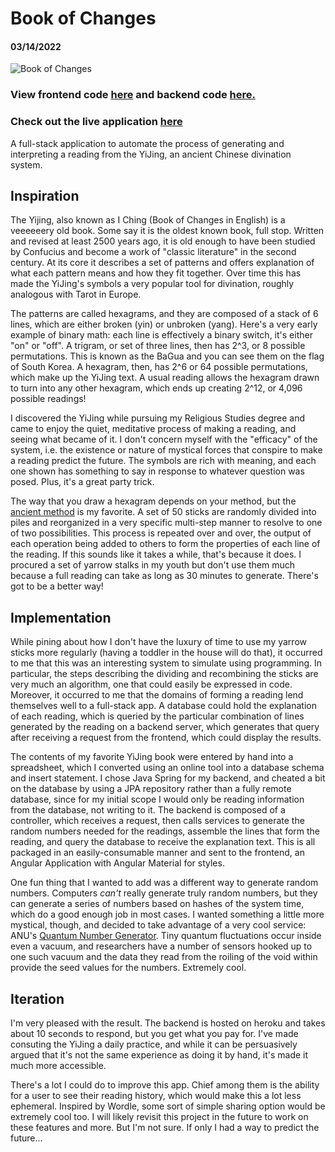 # Book of Changes

#### 03/14/2022

![Book of Changes](assets/images/book-of-changes.png)

### View frontend code [here](https://github.com/philgiammattei/book-of-changes-ui) and backend code [here.](https://github.com/philgiammattei/book-of-changes-api)

### Check out the live application [here](https://book-of-changes.netlify.app)

A full-stack application to automate the process of generating and interpreting a reading from the YiJing, an ancient Chinese divination system.

## Inspiration

The Yijing, also known as I Ching (Book of Changes in English) is a veeeeeery old book. Some say it is the oldest known book, full stop. Written and revised at least 2500 years ago, it is old enough to have been studied by Confucius and become a work of "classic literature" in the second century. At its core it describes a set of patterns and offers explanation of what each pattern means and how they fit together. Over time this has made the YiJing's symbols a very popular tool for divination, roughly analogous with Tarot in Europe.

The patterns are called hexagrams, and they are composed of a stack of 6 lines, which are either broken (yin) or unbroken (yang). Here's a very early example of binary math: each line is effectively a binary switch, it's either "on" or "off". A trigram, or set of three lines, then has 2^3, or 8 possible permutations. This is known as the BaGua and you can see them on the flag of South Korea. A hexagram, then, has 2^6 or 64 possible permutations, which make up the YiJing text. A usual reading allows the hexagram drawn to turn into any other hexagram, which ends up creating 2^12, or 4,096 possible readings!

I discovered the YiJing while pursuing my Religious Studies degree and came to enjoy the quiet, meditative process of making a reading, and seeing what became of it. I don't concern myself with the "efficacy" of the system, i.e. the existence or nature of mystical forces that conspire to make a reading predict the future. The symbols are rich with meaning, and each one shown has something to say in response to whatever question was posed. Plus, it's a great party trick.

The way that you draw a hexagram depends on your method, but the [ancient method](https://en.wikibooks.org/wiki/I_Ching/The_Ancient_Yarrow_Stalk_Method) is my favorite. A set of 50 sticks are randomly divided into piles and reorganized in a very specific multi-step manner to resolve to one of two possibilities. This process is repeated over and over, the output of each operation being added to others to form the properties of each line of the reading. If this sounds like it takes a while, that's because it does. I procured a set of yarrow stalks in my youth but don't use them much because a full reading can take as long as 30 minutes to generate. There's got to be a better way!

## Implementation

While pining about how I don't have the luxury of time to use my yarrow sticks more regularly (having a toddler in the house will do that), it occurred to me that this was an interesting system to simulate using programming. In particular, the steps describing the dividing and recombining the sticks are very much an algorithm, one that could easily be expressed in code. Moreover, it occurred to me that the domains of forming a reading lend themselves well to a full-stack app. A database could hold the explanation of each reading, which is queried by the particular combination of lines generated by the reading on a backend server, which generates that query after receiving a request from the frontend, which could display the results.

The contents of my favorite YiJing book were entered by hand into a spreadsheet, which I converted using an online tool into a database schema and insert statement. I chose Java Spring for my backend, and cheated a bit on the database by using a JPA repository rather than a fully remote database, since for my initial scope I would only be reading information from the database, not writing to it. The backend is composed of a controller, which receives a request, then calls services to generate the random numbers needed for the readings, assemble the lines that form the reading, and query the database to receive the explanation text. This is all packaged in an easily-consumable manner and sent to the frontend, an Angular Application with Angular Material for styles.

One fun thing that I wanted to add was a different way to generate random numbers. Computers _can't_ really generate truly random numbers, but they can generate a series of numbers based on hashes of the system time, which do a good enough job in most cases. I wanted something a little more mystical, though, and decided to take advantage of a very cool service: ANU's [Quantum Number Generator](https://qrng.anu.edu.au/). Tiny quantum fluctuations occur inside even a vacuum, and researchers have a number of sensors hooked up to one such vacuum and the data they read from the roiling of the void within provide the seed values for the numbers. Extremely cool.

## Iteration

I'm very pleased with the result. The backend is hosted on heroku and takes about 10 seconds to respond, but you get what you pay for. I've made consuting the YiJing a daily practice, and while it can be persuasively argued that it's not the same experience as doing it by hand, it's made it much more accessible.

There's a lot I could do to improve this app. Chief among them is the ability for a user to see their reading history, which would make this a lot less ephemeral. Inspired by Wordle, some sort of simple sharing option would be extremely cool too. I will likely revisit this project in the future to work on these features and more. But I'm not sure. If only I had a way to predict the future...
